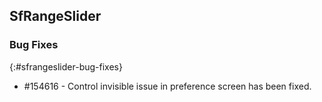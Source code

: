 ## SfRangeSlider

### Bug Fixes
{:#sfrangeslider-bug-fixes}

* \#154616 - Control invisible issue in preference screen has been fixed.
